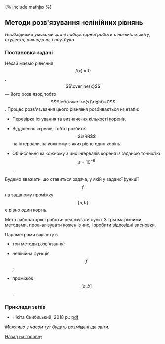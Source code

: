 {% include mathjax %}

## Методи розв'язування нелінійних рівнянь

_Необхідними умовами здачі лабораторної роботи є наявність звіту, студента, викладача, і ноутбука._

### Постановка задачі

Нехай маємо рівняння $$f(x) = 0$$, $$\overline{x}$$ &mdash; його розв'язок, тобто $$f\left(\overline{x}\right)=0$$. Процес розв'язування цього рівняння розбивається на етапи: 

- Перевірка існування та визначення кількості коренів.

- Відділення коренів, тобто розбиття $$\RR$$ на інтервали, на кожному з яких рівно один корінь.

- Обчислення на кожному з цих інтервалів кореня із заданою точністю $$\varepsilon=10^{-6}$$.

Будемо вважати, що ставиться задача, у якій у заданої функції $$f$$ на заданому проміжку $$[a, b]$$ є рівно один корінь.

Мета лабораторної роботи: реалізувати пункт 3 трьома різними методами, проаналізувати кожен із них, і зробити відповідні висновки.

Параметрами варіанту є 

- три методи розв'язання;

- нелінійна функція $$f$$;

- проміжок $$[a, b]$$.

<!-- ### Варіанти -->

### Приклади звітів

- Нікіта Скибицький, 2018&nbsp;р.: [pdf](tex/report.pdf)

_Можливо з часом тут будуть розміщені ще звіти._

[Назад на головну](../../README.md)